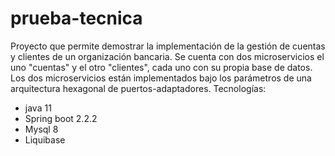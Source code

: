 # prueba-tecnica
Proyecto que permite demostrar la implementación de la gestión de cuentas y clientes de un organización bancaria. Se cuenta con dos microservicios el uno "cuentas" y
el otro "clientes", cada uno con su propia base de datos. Los dos microservicios están implementados bajo los parámetros de una arquitectura hexagonal de
puertos-adaptadores.
Tecnologías:
- java 11
- Spring boot 2.2.2
- Mysql 8
- Liquibase
